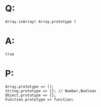 # Q:
    Array.isArray( Array.prototype )
# A:
    true
# P:
    Array.prototype => [];
    String.prototype => {}; // Number,Boolean
    Object.prototype => {};
    Function.prototype => function;